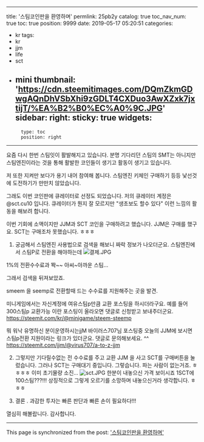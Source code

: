 
---
title: '스팀코인판을 환영하며'
permlink: 25pb2y
catalog: true
toc_nav_num: true
toc: true
position: 9999
date: 2019-05-17 05:20:51
categories:
- kr
tags:
- kr
- jjm
- life
- sct
- mini
thumbnail: 'https://cdn.steemitimages.com/DQmZkmGDwgAQnDhVSbXhi9zGDLT4CXDuo3AwXZxk7jxtijT/%EA%B2%B0%EC%A0%9C.JPG'
sidebar:
    right:
        sticky: true
widgets:
    -
        type: toc
        position: right
---


요즘 다시 한번 스팀잇이 활발해지고 있습니다. 
분명 기다리던 스팀의 SMT는 아니지만
스팀엔진이라는 것을 통해 활발한 코인들이 생기고 활동이 생기고 있습니다. 

저 또한 지켜만 보다가 용기 내어 참여해 봅니다. 
스팀엔진
키체인
구매하기 등등
낯선것에 도전하기가 만만치 않았습니다. 

그래도 이번 코인판에 큐레이터로 선정도 되었습니다. 저의 큐레이터 계정은 @sct.cu10 입니다. 
큐레이터가 뭔지 잘 모르지만 "생초보도 할수 있다" 이런 느낌의 활동을 해보려 합니다. 

이번 기회에 소액이지만 JJM과 SCT 코인을 구매하려고 했습니다. 
JJM은 구매를 했구요. 
SCT는 구매조차 못했습니다. ㅎㅎㅎ


1. 궁금해서 스팀엔진 사용법으로 검색을 해보니 짜락 정보가 나오더군요. 
스팀엔진에서 스팀P로 전환을 해야하는데 
![결제.JPG](https://cdn.steemitimages.com/DQmZkmGDwgAQnDhVSbXhi9zGDLT4CXDuo3AwXZxk7jxtijT/%EA%B2%B0%EC%A0%9C.JPG)

1%의 전환수수료과 똭~~ 아씨~아까운 스팀...

그래서 검색을 뒤져보았죠. 

smeem 을 seemp로 전환할때 드는 수수료를 지원해주는 곳을 발견.

미니게임에서는 자신계정에 여유스팀p만큼 교환 포스팅을 하시더라구요. 
예를 들어 300스팀p 교환가능 이란 포스팅이 올라오면 댓글로 신청받고 보내주더군요.
https://steemit.com/kr/@minigame/steem-steemp

뭐 워낙 유명하신 분이운영하시는jjM  바이러스707님 포스팅중 오늘의 JJM에 보시면 
스팀p전환 지원이라는 링크가 있더군요. 댓글로 문의해보세요. ^^
https://steemit.com/jjm/@virus707/a-to-z-jjm


2. 그렇지만 기다릴수없는 전 수수료를 주고 교환
JJM 을 사고 SCT를 구매버튼을 눌렀습니다. 그러나 SCT는 구매대기 중입니다. 
그렇습니다. 파는 사람이 없는거죠. ㅎㅎㅎㅎ
이미 초기물량 소진... 
![sct.JPG](https://cdn.steemitimages.com/DQmajAYtPH7irK64EUCbuXU448ggAu7rwQpFfCb9UsvzTvm/sct.JPG)
한분이 내놓으신 가격 보이시죠 1SCT에 100스팀???!!!
상징적으로 그렇게 오르기를 소망하며 내놓으신거라 생각합니다. ㅎㅎㅎ

3. 결론 . 과감한 투자는 빠른 판단과 빠른 손이 필요하다!!!

열심히 해볼랍니다. 감사합니다.

- - -

This page is synchronized from the post: ['스팀코인판을 환영하며'](https://steemit.com/@kingbit/25pb2y)
